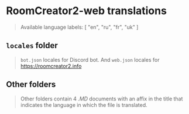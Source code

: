 # RoomCreator2-web translations
> Available language labels: [ "en", "ru", "fr", "uk" ]

## `locales` folder
> `bot.json` locales for Discord bot. And `web.json` locales for https://roomcreator2.info

## Other folders
> Other folders contain 4 *.MD* documents with an affix in the title that indicates the language in which the file is translated.